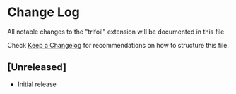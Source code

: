 # Change Log

All notable changes to the "trifoil" extension will be documented in this file.

Check [Keep a Changelog](http://keepachangelog.com/) for recommendations on how to structure this file.

## [Unreleased]

- Initial release
